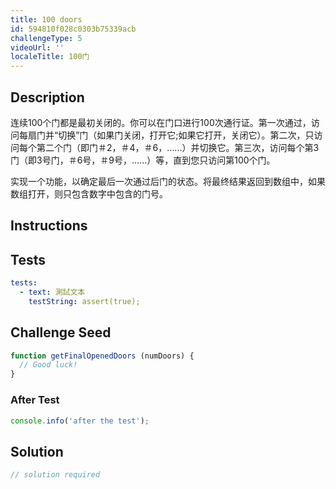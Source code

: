```yaml
---
title: 100 doors
id: 594810f028c0303b75339acb
challengeType: 5
videoUrl: ''
localeTitle: 100门
---
```


## Description
<section id="description"><p>连续100个门都是最初关闭的。你可以在门口进行100次通行证。第一次通过，访问每扇门并“切换”门（如果门关闭，打开它;如果它打开，关闭它）。第二次，只访问每个第二个门（即门＃2，＃4，＃6，......）并切换它。第三次，访问每个第3门（即3号门，＃6号，＃9号，......）等，直到您只访问第100个门。 </p><p>实现一个功能，以确定最后一次通过后门的状态。将最终结果返回到数组中，如果数组打开，则只包含数字中包含的门号。 </p></section>

## Instructions
<section id="instructions">
</section>

## Tests
<section id='tests'>

```yml
tests:
  - text: 測試文本
    testString: assert(true);

```

</section>

## Challenge Seed
<section id='challengeSeed'>

<div id='js-seed'>

```js
function getFinalOpenedDoors (numDoors) {
  // Good luck!
}

```

</div>


### After Test
<div id='js-teardown'>

```js
console.info('after the test');
```

</div>

</section>

## Solution
<section id='solution'>

```js
// solution required
```
</section>
